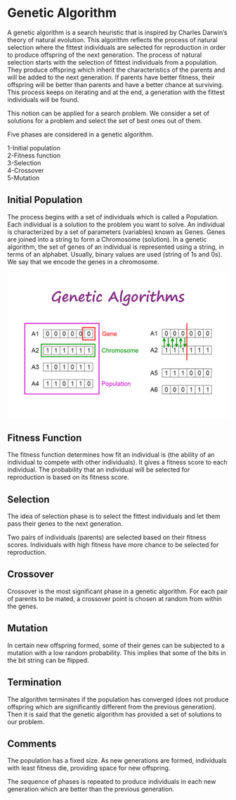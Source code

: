  # Genetic Algorithm

A genetic algorithm is a search heuristic that is inspired by Charles Darwin’s theory of natural evolution. This algorithm reflects the process of natural selection where the fittest individuals are selected for reproduction in order to produce offspring of the next generation.
The process of natural selection starts with the selection of fittest individuals from a population. They produce offspring which inherit the characteristics of the parents and will be added to the next generation. If parents have better fitness, their offspring will be better than parents and have a better chance at surviving. This process keeps on iterating and at the end, a generation with the fittest individuals will be found.

This notion can be applied for a search problem. We consider a set of solutions for a problem and select the set of best ones out of them.

Five phases are considered in a genetic algorithm.

1-Initial population<br>
2-Fitness function<br>
3-Selection<br>
4-Crossover<br>
5-Mutation<br>

## Initial Population
The process begins with a set of individuals which is called a Population. Each individual is a solution to the problem you want to solve.
An individual is characterized by a set of parameters (variables) known as Genes. Genes are joined into a string to form a Chromosome (solution).
In a genetic algorithm, the set of genes of an individual is represented using a string, in terms of an alphabet. Usually, binary values are used (string of 1s and 0s). We say that we encode the genes in a chromosome.

![image](image1.png) 
## Fitness Function
The fitness function determines how fit an individual is (the ability of an individual to compete with other individuals). It gives a fitness score to each individual. The probability that an individual will be selected for reproduction is based on its fitness score.

## Selection
The idea of selection phase is to select the fittest individuals and let them pass their genes to the next generation.

Two pairs of individuals (parents) are selected based on their fitness scores. Individuals with high fitness have more chance to be selected for reproduction.

## Crossover
Crossover is the most significant phase in a genetic algorithm. For each pair of parents to be mated, a crossover point is chosen at random from within the genes.

## Mutation
In certain new offspring formed, some of their genes can be subjected to a mutation with a low random probability. This implies that some of the bits in the bit string can be flipped.

## Termination
The algorithm terminates if the population has converged (does not produce offspring which are significantly different from the previous generation). Then it is said that the genetic algorithm has provided a set of solutions to our problem.

## Comments
The population has a fixed size. As new generations are formed, individuals with least fitness die, providing space for new offspring.

The sequence of phases is repeated to produce individuals in each new generation which are better than the previous generation.


